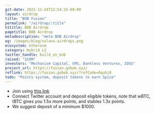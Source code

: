 ```yaml
---
git-date: 2021-11-24T12:54:25-08:00
layout: airdrop
title: "BOB Fusion"
permalink: "/airdrop/:title"
h1title: BOB Airdrop
pagetitle: BOB Airdrop
metadescription: "meta BOB Airdrop"
og: /images/blog/solana-airdrops.png
ecosystem: ethereum
category: Hybrid L2
twitter_handle: build_on_bob
raised: "$10M"
investors: "Mechanism Capital, CMS, Bankless Ventures, IOSG"
project_url: https://fusion.gobob.xyz/
reflink: https://fusion.gobob.xyz/?refCode=8qubj8
todo: "Points system, deposit tokens to earn Spice"
---
```


- Join using [this link](https://fusion.gobob.xyz/?refCode=8qubj8)
- Connect Twitter account and deposit eligible tokens, note that wBTC, tBTC gives you 1.5x more points, and stables 1.3x points.
- We suggest deposit of a minimum $1000.
